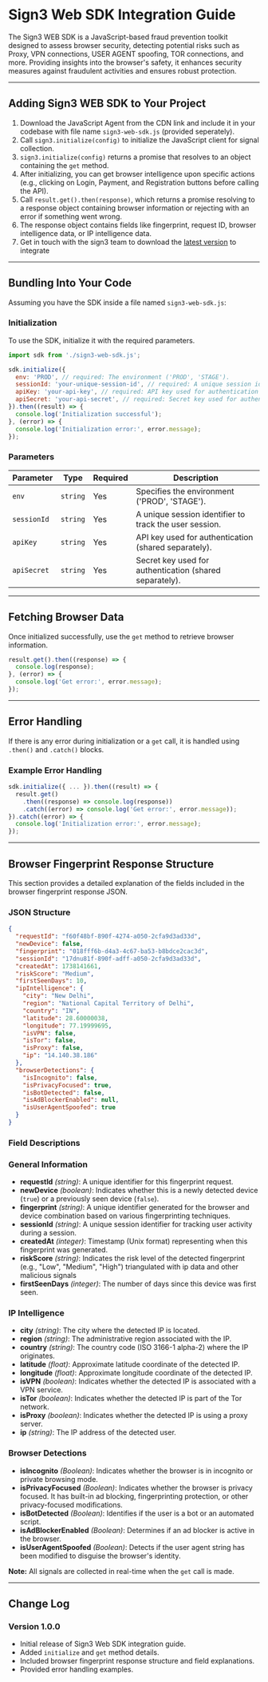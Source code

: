 # Sign3 Web SDK Integration Guide

The Sign3 WEB SDK is a JavaScript-based fraud prevention toolkit designed to assess browser security, detecting potential risks such as Proxy, VPN connections, USER AGENT spoofing, TOR connections, and more. Providing insights into the browser's safety, it enhances security measures against fraudulent activities and ensures robust protection.

---

## Adding Sign3 WEB SDK to Your Project

1. Download the JavaScript Agent from the CDN link and include it in your codebase with file name `sign3-web-sdk.js` (provided seperately).
2. Call `sign3.initialize(config)` to initialize the JavaScript client for signal collection.
3. `sign3.initialize(config)` returns a promise that resolves to an object containing the `get` method.
4. After initializing, you can get browser intelligence upon specific actions (e.g., clicking on Login, Payment, and Registration buttons before calling the API).
5. Call `result.get().then(response)`, which returns a promise resolving to a response object containing browser information or rejecting with an error if something went wrong.
6. The response object contains fields like fingerprint, request ID, browser intelligence data, or IP intelligence data.
7. Get in touch with the sign3 team to download the [latest version](https://github.com/Sign3labs/web-sdk-lite-integration-guide/tree/main?tab=readme-ov-file#change-log) to integrate
---

## Bundling Into Your Code

Assuming you have the SDK inside a file named `sign3-web-sdk.js`:

### Initialization

To use the SDK, initialize it with the required parameters.

```javascript
import sdk from './sign3-web-sdk.js';

sdk.initialize({
  env: 'PROD', // required: The environment ('PROD', 'STAGE').
  sessionId: 'your-unique-session-id', // required: A unique session identifier to track the user session.
  apiKey: 'your-api-key', // required: API key used for authentication (shared separately by Sign3).
  apiSecret: 'your-api-secret', // required: Secret key used for authentication (shared separately by Sign3).
}).then((result) => {
  console.log('Initialization successful');
}, (error) => {
  console.log('Initialization error:', error.message);
});
```

### Parameters

| Parameter   | Type     | Required | Description                                             |
| ----------- | -------- | -------- | ------------------------------------------------------- |
| `env`       | `string` | Yes      | Specifies the environment ('PROD', 'STAGE').     |
| `sessionId` | `string` | Yes      | A unique session identifier to track the user session.  |
| `apiKey`    | `string` | Yes      | API key used for authentication (shared separately).    |
| `apiSecret` | `string` | Yes      | Secret key used for authentication (shared separately). |

---

## Fetching Browser Data

Once initialized successfully, use the `get` method to retrieve browser information.

```javascript
result.get().then((response) => {
  console.log(response);
}, (error) => {
  console.log('Get error:', error.message);
});
```

---

## Error Handling

If there is any error during initialization or a `get` call, it is handled using `.then()` and `.catch()` blocks.

### Example Error Handling

```javascript
sdk.initialize({ ... }).then((result) => {
  result.get()
    .then((response) => console.log(response))
    .catch((error) => console.log('Get error:', error.message));
}).catch((error) => {
  console.log('Initialization error:', error.message);
});
```

---

## Browser Fingerprint Response Structure

This section provides a detailed explanation of the fields included in the browser fingerprint response JSON.

### JSON Structure

```json
{
  "requestId": "f60f48bf-890f-4274-a050-2cfa9d3ad33d",
  "newDevice": false,
  "fingerprint": "018fff6b-d4a3-4c67-ba53-b8bdce2cac3d",
  "sessionId": "17dnu81f-890f-adff-a050-2cfa9d3ad33d",
  "createdAt": 1738141661,
  "riskScore": "Medium",
  "firstSeenDays": 10,
  "ipIntelligence": {
    "city": "New Delhi",
    "region": "National Capital Territory of Delhi",
    "country": "IN",
    "latitude": 28.60000038,
    "longitude": 77.19999695,
    "isVPN": false,
    "isTor": false,
    "isProxy": false,
    "ip": "14.140.38.186"
  },
  "browserDetections": {
    "isIncognito": false,
    "isPrivacyFocused": true,
    "isBotDetected": false,
    "isAdBlockerEnabled": null, 
    "isUserAgentSpoofed": true
  }
}
```

### Field Descriptions

### General Information
- **requestId** *(string)*: A unique identifier for this fingerprint request.
- **newDevice** *(boolean)*: Indicates whether this is a newly detected device (`true`) or a previously seen device (`false`).
- **fingerprint** *(string)*: A unique identifier generated for the browser and device combination based on various fingerprinting techniques.
- **sessionId** *(string)*: A unique session identifier for tracking user activity during a session.
- **createdAt** *(integer)*: Timestamp (Unix format) representing when this fingerprint was generated.
- **riskScore** *(string)*: Indicates the risk level of the detected fingerprint (e.g., "Low", "Medium", "High") triangulated with ip data and other malicious signals 
- **firstSeenDays** *(integer)*: The number of days since this device was first seen.

### IP Intelligence
- **city** *(string)*: The city where the detected IP is located.
- **region** *(string)*: The administrative region associated with the IP.
- **country** *(string)*: The country code (ISO 3166-1 alpha-2) where the IP originates.
- **latitude** *(float)*: Approximate latitude coordinate of the detected IP.
- **longitude** *(float)*: Approximate longitude coordinate of the detected IP.
- **isVPN** *(boolean)*: Indicates whether the detected IP is associated with a VPN service.
- **isTor** *(boolean)*: Indicates whether the detected IP is part of the Tor network.
- **isProxy** *(boolean)*: Indicates whether the detected IP is using a proxy server.
- **ip** *(string)*: The IP address of the detected user.

### Browser Detections
- **isIncognito** *(Boolean)*: Indicates whether the browser is in incognito or private browsing mode.
- **isPrivacyFocused** *(Boolean)*: Indicates whether the browser is privacy focused. It has built-in ad blocking, fingerprinting protection, or other privacy-focused modifications.
- **isBotDetected** *(Boolean)*: Identifies if the user is a bot or an automated script.
- **isAdBlockerEnabled** *(Boolean)*: Determines if an ad blocker is active in the browser.
- **isUserAgentSpoofed** *(Boolean)*: Detects if the user agent string has been modified to disguise the browser's identity.

**Note:** All signals are collected in real-time when the `get` call is made.

---

## Change Log

### Version 1.0.0

- Initial release of Sign3 Web SDK integration guide.
- Added `initialize` and `get` method details.
- Included browser fingerprint response structure and field explanations.
- Provided error handling examples.

